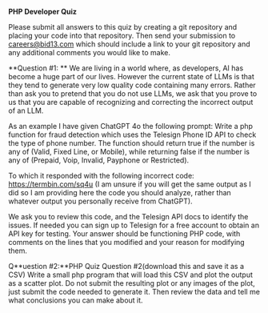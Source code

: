 **PHP Developer Quiz**

Please submit all answers to this quiz by creating a git repository and placing your code into that repository. Then send your submission to careers@bid13.com which should include a link to your git repository and any additional comments you would like to make. 

**Question #1: **
We are living in a world where, as developers, AI has become a huge part of our lives. However the current state of LLMs is that they tend to generate very low quality code containing many errors. Rather than ask you to pretend that you do not use LLMs, we ask that you prove to us that you are capable of recognizing and correcting the incorrect output of an LLM. 

As an example I have given ChatGPT 4o the following prompt:
Write a php function for fraud detection which uses the Telesign Phone ID API to check the type of phone number. The function should return true if the number is any of (Valid, Fixed Line, or Mobile), while returning false if the number is any of (Prepaid, Voip, Invalid, Payphone or Restricted).

To which it responded with the following incorrect code: https://termbin.com/sq4u (I am unsure if you will get the same output as I did so I am providing here the code you should analyze, rather than whatever output you personally receive from ChatGPT). 

We ask you to review this code, and the Telesign API docs to identify the issues. If needed you can sign up to Telesign for a free account to obtain an API key for testing. Your answer should be functioning PHP code, with comments on the lines that you modified and your reason for modifying them.

Q**uestion #2:**PHP Quiz Question #2(download this and save it as a CSV)
Write a small php program that will load this CSV and plot the output as a scatter plot. Do not submit the resulting plot or any images of the plot, just submit the code needed to generate it. Then review the data and tell me what conclusions you can make about it.

